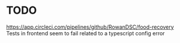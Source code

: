 # TODO

https://app.circleci.com/pipelines/github/RowanDSC/food-recovery  
Tests in frontend seem to fail related to a typescript config error
